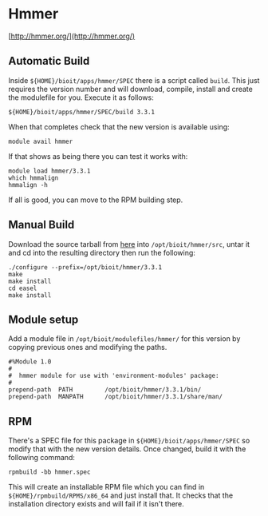 # Hmmer

[http://hmmer.org/](http://hmmer.org/)

## Automatic Build

Inside `${HOME}/bioit/apps/hmmer/SPEC` there is a script called `build`. This just requires the version number and will download, compile, install and create the modulefile for you. Execute it as follows:

    ${HOME}/bioit/apps/hmmer/SPEC/build 3.3.1

When that completes check that the new version is available using:

    module avail hmmer

If that shows as being there you can test it works with:

    module load hmmer/3.3.1
    which hmmalign
    hmmalign -h 

If all is good, you can move to the RPM building step.

## Manual Build

Download the source tarball from [here](http://eddylab.org/software/hmmer/hmmer-3.3.1.tar.gz) into `/opt/bioit/hmmer/src`, untar it and cd into the resulting directory then run the following:

    ./configure --prefix=/opt/bioit/hmmer/3.3.1
    make
    make install
    cd easel
    make install

## Module setup

Add a module file in `/opt/bioit/modulefiles/hmmer/` for this version by copying previous ones and modifying the paths.

    #%Module 1.0
    #
    #  hmmer module for use with 'environment-modules' package:
    #
    prepend-path  PATH         /opt/bioit/hmmer/3.3.1/bin/
    prepend-path  MANPATH      /opt/bioit/hmmer/3.3.1/share/man/

## RPM

There's a SPEC file for this package in `${HOME}/bioit/apps/hmmer/SPEC` so modify that with the new version details. Once changed, build it with the following command:

    rpmbuild -bb hmmer.spec

This will create an installable RPM file which you can find in `${HOME}/rpmbuild/RPMS/x86_64` and just install that. It checks that the installation directory exists and will fail if it isn't there.
